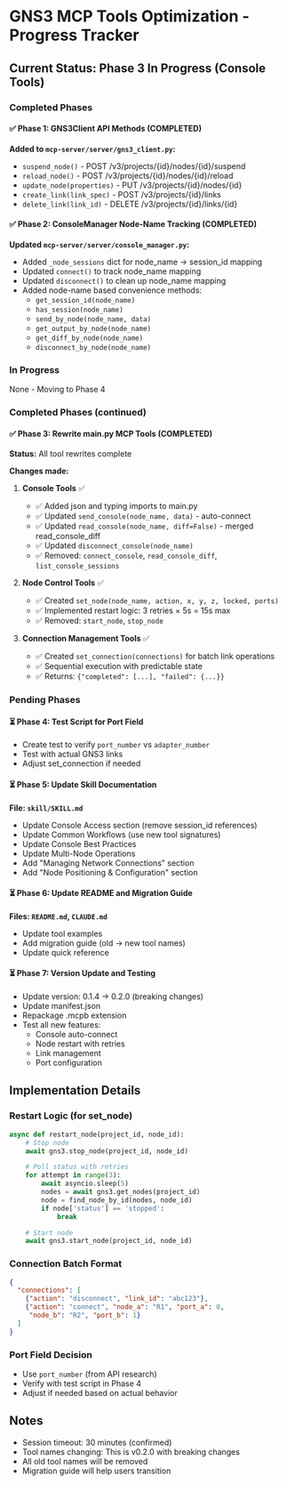 # GNS3 MCP Tools Optimization - Progress Tracker

## Current Status: Phase 3 In Progress (Console Tools)

### Completed Phases

#### ✅ Phase 1: GNS3Client API Methods (COMPLETED)
**Added to `mcp-server/server/gns3_client.py`:**
- `suspend_node()` - POST /v3/projects/{id}/nodes/{id}/suspend
- `reload_node()` - POST /v3/projects/{id}/nodes/{id}/reload
- `update_node(properties)` - PUT /v3/projects/{id}/nodes/{id}
- `create_link(link_spec)` - POST /v3/projects/{id}/links
- `delete_link(link_id)` - DELETE /v3/projects/{id}/links/{id}

#### ✅ Phase 2: ConsoleManager Node-Name Tracking (COMPLETED)
**Updated `mcp-server/server/console_manager.py`:**
- Added `_node_sessions` dict for node_name → session_id mapping
- Updated `connect()` to track node_name mapping
- Updated `disconnect()` to clean up node_name mapping
- Added node-name based convenience methods:
  - `get_session_id(node_name)`
  - `has_session(node_name)`
  - `send_by_node(node_name, data)`
  - `get_output_by_node(node_name)`
  - `get_diff_by_node(node_name)`
  - `disconnect_by_node(node_name)`

### In Progress

None - Moving to Phase 4

### Completed Phases (continued)

#### ✅ Phase 3: Rewrite main.py MCP Tools (COMPLETED)
**Status:** All tool rewrites complete

**Changes made:**

1. **Console Tools** ✅
   - ✅ Added json and typing imports to main.py
   - ✅ Updated `send_console(node_name, data)` - auto-connect
   - ✅ Updated `read_console(node_name, diff=False)` - merged read_console_diff
   - ✅ Updated `disconnect_console(node_name)`
   - ✅ Removed: `connect_console`, `read_console_diff`, `list_console_sessions`

2. **Node Control Tools** ✅
   - ✅ Created `set_node(node_name, action, x, y, z, locked, ports)`
   - ✅ Implemented restart logic: 3 retries × 5s = 15s max
   - ✅ Removed: `start_node`, `stop_node`

3. **Connection Management Tools** ✅
   - ✅ Created `set_connection(connections)` for batch link operations
   - ✅ Sequential execution with predictable state
   - ✅ Returns: `{"completed": [...], "failed": {...}}`

### Pending Phases

#### ⏳ Phase 4: Test Script for Port Field
- Create test to verify `port_number` vs `adapter_number`
- Test with actual GNS3 links
- Adjust set_connection if needed

#### ⏳ Phase 5: Update Skill Documentation
**File: `skill/SKILL.md`**
- Update Console Access section (remove session_id references)
- Update Common Workflows (use new tool signatures)
- Update Console Best Practices
- Update Multi-Node Operations
- Add "Managing Network Connections" section
- Add "Node Positioning & Configuration" section

#### ⏳ Phase 6: Update README and Migration Guide
**Files: `README.md`, `CLAUDE.md`**
- Update tool examples
- Add migration guide (old → new tool names)
- Update quick reference

#### ⏳ Phase 7: Version Update and Testing
- Update version: 0.1.4 → 0.2.0 (breaking changes)
- Update manifest.json
- Repackage .mcpb extension
- Test all new features:
  - Console auto-connect
  - Node restart with retries
  - Link management
  - Port configuration

## Implementation Details

### Restart Logic (for set_node)
```python
async def restart_node(project_id, node_id):
    # Stop node
    await gns3.stop_node(project_id, node_id)

    # Poll status with retries
    for attempt in range(3):
        await asyncio.sleep(5)
        nodes = await gns3.get_nodes(project_id)
        node = find_node_by_id(nodes, node_id)
        if node['status'] == 'stopped':
            break

    # Start node
    await gns3.start_node(project_id, node_id)
```

### Connection Batch Format
```json
{
  "connections": [
    {"action": "disconnect", "link_id": "abc123"},
    {"action": "connect", "node_a": "R1", "port_a": 0,
     "node_b": "R2", "port_b": 1}
  ]
}
```

### Port Field Decision
- Use `port_number` (from API research)
- Verify with test script in Phase 4
- Adjust if needed based on actual behavior

## Notes
- Session timeout: 30 minutes (confirmed)
- Tool names changing: This is v0.2.0 with breaking changes
- All old tool names will be removed
- Migration guide will help users transition
